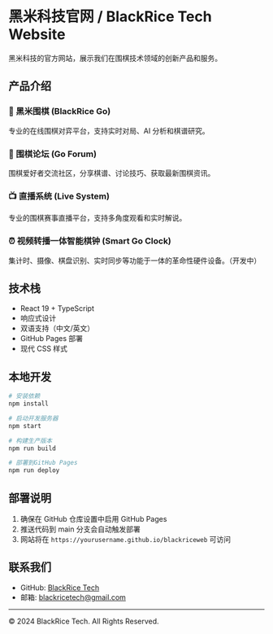 # 黑米科技官网 / BlackRice Tech Website

黑米科技的官方网站，展示我们在围棋技术领域的创新产品和服务。

## 产品介绍

### 🎯 黑米围棋 (BlackRice Go)

专业的在线围棋对弈平台，支持实时对局、AI 分析和棋谱研究。

### 💬 围棋论坛 (Go Forum)

围棋爱好者交流社区，分享棋谱、讨论技巧、获取最新围棋资讯。

### 📺 直播系统 (Live System)

专业的围棋赛事直播平台，支持多角度观看和实时解说。

### ⏰ 视频转播一体智能棋钟 (Smart Go Clock)

集计时、摄像、棋盘识别、实时同步等功能于一体的革命性硬件设备。（开发中）

## 技术栈

- React 19 + TypeScript
- 响应式设计
- 双语支持（中文/英文）
- GitHub Pages 部署
- 现代 CSS 样式

## 本地开发

```bash
# 安装依赖
npm install

# 启动开发服务器
npm start

# 构建生产版本
npm run build

# 部署到GitHub Pages
npm run deploy
```

## 部署说明

1. 确保在 GitHub 仓库设置中启用 GitHub Pages
2. 推送代码到 main 分支会自动触发部署
3. 网站将在 `https://yourusername.github.io/blackriceweb` 可访问

## 联系我们

- GitHub: [BlackRice Tech](https://www.blackrice.top)
- 邮箱: blackricetech@gmail.com

---

© 2024 BlackRice Tech. All Rights Reserved.

